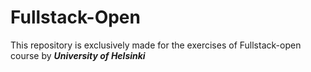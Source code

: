 # Fullstack-Open

This repository is exclusively made for the exercises of Fullstack-open course by ***University of Helsinki***
